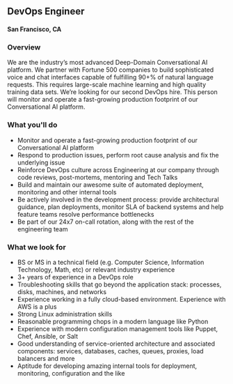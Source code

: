 ## DevOps Engineer
#### San Francisco, CA

### Overview
We are the industry’s most advanced Deep-Domain Conversational AI platform. We partner with Fortune 500 companies to build sophisticated voice and chat interfaces capable of fulfilling 90+% of natural language requests. This requires large-scale machine learning and high quality training data sets. We’re looking for our second DevOps hire. This person will monitor and operate a fast-growing production footprint of our Conversational AI platform.

### What you'll do
+	Monitor and operate a fast-growing production footprint of our Conversational AI platform
+	Respond to production issues, perform root cause analysis and fix the underlying issue
+	Reinforce DevOps culture across Engineering at our company through code reviews, post-mortems, mentoring and Tech Talks
+	Build and maintain our awesome suite of automated deployment, monitoring and other internal tools
+	Be actively involved in the development process: provide architectural guidance, plan deployments, monitor SLA of backend systems and help feature teams resolve performance bottlenecks
+	Be part of our 24x7 on-call rotation, along with the rest of the engineering team

### What we look for
+	BS or MS in a technical field (e.g. Computer Science, Information Technology, Math, etc) or relevant industry experience
+	3+ years of experience in a DevOps role
+	Troubleshooting skills that go beyond the application stack: processes, disks, machines, and networks
+	Experience working in a fully cloud-based environment. Experience with AWS is a plus
+	Strong Linux administration skills
+	Reasonable programming chops in a modern language like Python
+	Experience with modern configuration management tools like Puppet, Chef, Ansible, or Salt
+	Good understanding of service-oriented architecture and associated components: services, databases, caches, queues, proxies, load balancers and more
+	Aptitude for developing amazing internal tools for deployment, monitoring, configuration and the like
